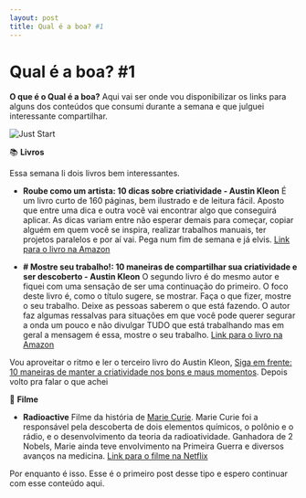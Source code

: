 ```yaml
---
layout: post
title: Qual é a boa? #1
---
```


# Qual é a boa? #1

**O que é o Qual é a boa?**
Aqui vai ser onde vou disponibilizar os links para alguns dos conteúdos que consumi durante a semana e que julguei interessante compartilhar.

![Just Start](https://images.unsplash.com/photo-1597722357072-aaa91dcb83fc?ixid=MnwxMjA3fDB8MHxwaG90by1wYWdlfHx8fGVufDB8fHx8&ixlib=rb-1.2.1&auto=format&fit=crop&w=2378&q=80)

📚  **Livros**

Essa semana li dois livros bem interessantes.

- **Roube como um artista: 10 dicas sobre criatividade - Austin Kleon** 
É um livro curto de 160 páginas, bem ilustrado e de leitura fácil. Aposto que entre uma dica e outra você vai encontrar algo que conseguirá aplicar. As dicas variam entre não esperar demais para começar, copiar alguém em quem você se inspira, realizar trabalhos manuais, ter projetos paralelos e por aí vai. Pega num fim de semana e já elvis.
[Link para o livro na Amazon](https://amzn.to/3auQZtU)


- **# Mostre seu trabalho!: 10 maneiras de compartilhar sua criatividade e ser descoberto - Austin Kleon**
O segundo livro é do mesmo autor e fiquei com uma sensação de ser uma continuação do primeiro. O foco deste livro é, como o título sugere, se mostrar. Faça o que fizer, mostre o seu trabalho. Deixe as pessoas saberem o que está fazendo. O autor faz algumas ressalvas para situações em que você pode querer segurar a onda um pouco e não divulgar TUDO que está trabalhando mas em geral a mensagem é essa, mostre o seu trabalho.
[Link para o livro na Amazon](https://amzn.to/3tE7b3G)

Vou aproveitar o ritmo e ler o terceiro livro do Austin Kleon, [Siga em frente: 10 maneiras de manter a criatividade nos bons e maus momentos](https://amzn.to/3tHqIzY). Depois volto pra falar o que achei

🍿 **Filme**

- **Radioactive**
Filme da história de [Marie Curie](https://pt.wikipedia.org/wiki/Marie_Curie). Marie Curie foi a responsável pela descoberta de dois elementos químicos, o polônio e o rádio, e o desenvolvimento da teoria da radioatividade. Ganhadora de 2 Nobels, Marie ainda teve envolvimento na Primeira Guerra e diversos avanços na medicina. 
[Link para o filme na Netflix](https://www.netflix.com/title/81168940)

Por enquanto é isso. Esse é o primeiro post desse tipo e espero continuar com esse conteúdo aqui.

